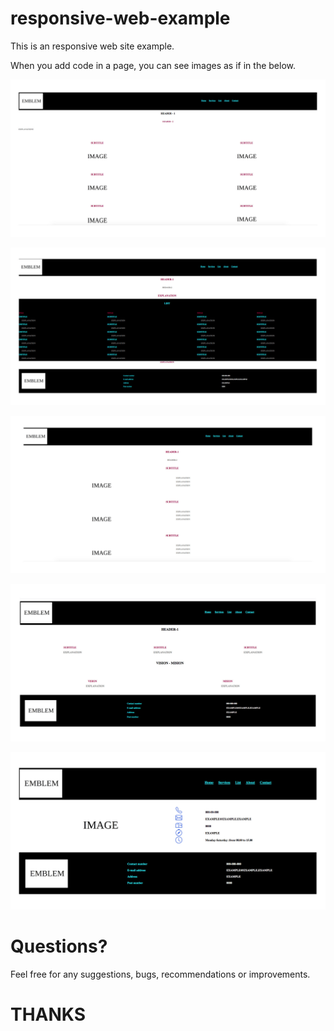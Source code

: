 # responsive-web-example
This is an responsive web site example.  

When you add code in a page, you can see images as if in the below.

![alt text](./src/outputs/HomePage.jpg)

![alt text](./src/outputs/ListPage.jpg)

![alt text](./src/outputs/ServicePage.jpg)

![alt text](./src/outputs/AboutPage.jpg)

![alt text](./src/outputs/ContactPage.jpg)





# Questions?

Feel free for any suggestions, bugs, recommendations or improvements.

# THANKS
